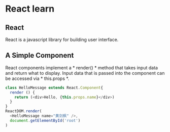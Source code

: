 # React learn

## React

React is a javascript library for building user interface.

## A Simple Component

React components implement a * render() * method that takes input data and return what to display.
Input data that is passed into the component can be accessed via * this.props *.

```javascript
class HelloMessage extends React.Component{
  render () {
    return (<div>Hello, {this.props.name}</div>)
  }
}
ReactDOM.render(
  <HelloMessage name="黄剑枫" />,
  document.getElementById('root')
)

```

